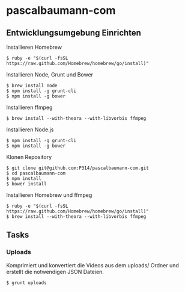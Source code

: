 # pascalbaumann-com

## Entwicklungsumgebung Einrichten

Installieren Homebrew
```shell
$ ruby -e "$(curl -fsSL https://raw.github.com/Homebrew/homebrew/go/install)"
```
Installieren Node, Grunt und Bower
```shell
$ brew install node
$ npm install -g grunt-cli
$ npm install -g bower
```
Installieren ffmpeg
```shell
$ brew install --with-theora --with-libvorbis ffmpeg
```
Installieren Node.js
```shell
$ npm install -g grunt-cli
$ npm install -g bower
```
Klonen Repository
```shell
$ git clone git@github.com:P314/pascalbaumann-com.git
$ cd pascalbaumann-com
$ npm install
$ bower install
```
Installieren Homebrew und ffmpeg
```shell
$ ruby -e "$(curl -fsSL https://raw.github.com/Homebrew/homebrew/go/install)"
$ brew install --with-theora --with-libvorbis ffmpeg
```

## Tasks

### Uploads

Komprimiert und konvertiert die Videos aus dem uploads/ Ordner und erstellt die notwendigen JSON Dateien.
```shell
$ grunt uploads
```
